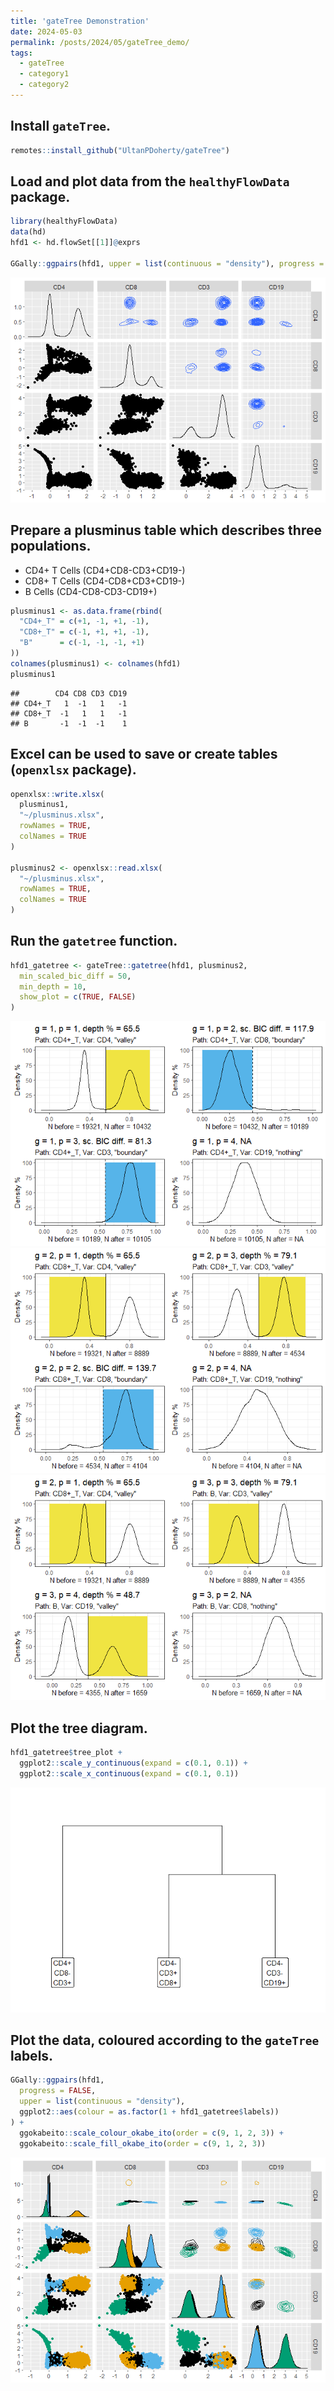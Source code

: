 ```yaml
---
title: 'gateTree Demonstration'
date: 2024-05-03
permalink: /posts/2024/05/gateTree_demo/
tags:
  - gateTree
  - category1
  - category2
---
```


## Install `gateTree`.

``` r
remotes::install_github("UltanPDoherty/gateTree")
```

## Load and plot data from the `healthyFlowData` package.

``` r
library(healthyFlowData)
data(hd)
hfd1 <- hd.flowSet[[1]]@exprs

GGally::ggpairs(hfd1, upper = list(continuous = "density"), progress = FALSE)
```

![](gateTree_images/hfd1_setup-1.png)<!-- -->

## Prepare a plusminus table which describes three populations.

- CD4+ T Cells (CD4+CD8-CD3+CD19-)
- CD8+ T Cells (CD4-CD8+CD3+CD19-)
- B Cells (CD4-CD8-CD3-CD19+)

``` r
plusminus1 <- as.data.frame(rbind(
  "CD4+_T" = c(+1, -1, +1, -1),
  "CD8+_T" = c(-1, +1, +1, -1),
  "B"      = c(-1, -1, -1, +1)
))
colnames(plusminus1) <- colnames(hfd1)
plusminus1
```

    ##        CD4 CD8 CD3 CD19
    ## CD4+_T   1  -1   1   -1
    ## CD8+_T  -1   1   1   -1
    ## B       -1  -1  -1    1

## Excel can be used to save or create tables (`openxlsx` package).

``` r
openxlsx::write.xlsx(
  plusminus1,
  "~/plusminus.xlsx",
  rowNames = TRUE,
  colNames = TRUE
)

plusminus2 <- openxlsx::read.xlsx(
  "~/plusminus.xlsx",
  rowNames = TRUE,
  colNames = TRUE
)
```

## Run the `gatetree` function.

``` r
hfd1_gatetree <- gateTree::gatetree(hfd1, plusminus2,
  min_scaled_bic_diff = 50,
  min_depth = 10,
  show_plot = c(TRUE, FALSE)
)
```

![](gateTree_images/gatetree-1.png)<!-- -->![](gateTree_images/gatetree-2.png)<!-- -->![](gateTree_images/gatetree-3.png)<!-- -->

## Plot the tree diagram.

``` r
hfd1_gatetree$tree_plot +
  ggplot2::scale_y_continuous(expand = c(0.1, 0.1)) +
  ggplot2::scale_x_continuous(expand = c(0.1, 0.1))
```

![](gateTree_images/tree_plot-1.png)<!-- -->

## Plot the data, coloured according to the `gateTree` labels.

``` r
GGally::ggpairs(hfd1,
  progress = FALSE,
  upper = list(continuous = "density"),
  ggplot2::aes(colour = as.factor(1 + hfd1_gatetree$labels))
) +
  ggokabeito::scale_colour_okabe_ito(order = c(9, 1, 2, 3)) +
  ggokabeito::scale_fill_okabe_ito(order = c(9, 1, 2, 3))
```

![](gateTree_images/ggpairs-1.png)<!-- -->
